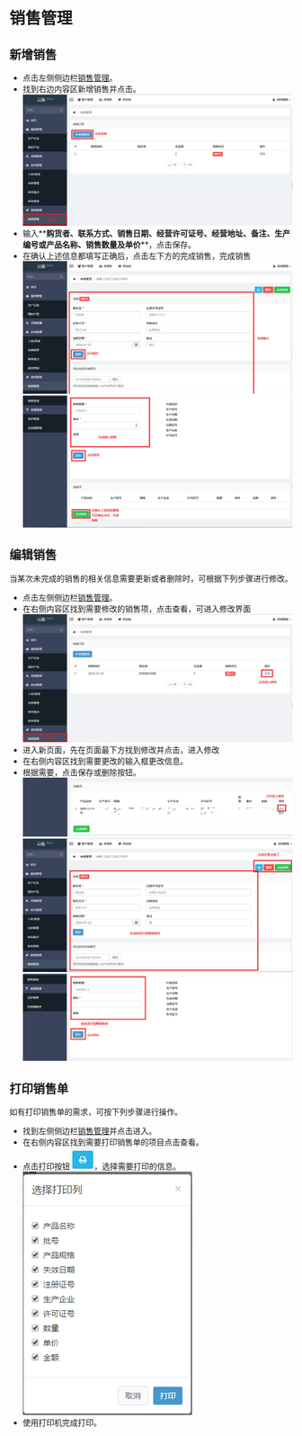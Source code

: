 # 销售管理

## 新增销售

- 点击左侧侧边栏[销售管理](https://58ee.top/selling)。
- 找到右边内容区新增销售并点击。
  ![销售管理首页](images/销售管理首页.png)
- 输入**__购货者__**、**__联系方式__**、**__销售日期__**、**__经营许可证号__**、**__经营地址__**、**__备注__**、**__生产编号或产品名称__**、**__销售数量__**及**__单价__**，点击保存。
- 在确认上述信息都填写正确后，点击左下方的完成销售，完成销售
  ![销售管理详情](images/销售管理详情.png)
  ![销售管理详情1](images/销售管理详情1.png)

## 编辑销售 
当某次未完成的销售的相关信息需要更新或者删除时，可根据下列步骤进行修改。

- 点击左侧侧边栏[销售管理](https://58ee.top/selling)。
- 在右侧内容区找到需要修改的销售项，点击查看，可进入修改界面
  ![销售管理编辑](images/销售管理编辑.png)
- 进入新页面，先在页面最下方找到修改并点击，进入修改
- 在右侧内容区找到需要更改的输入框更改信息。
- 根据需要，点击保存或删除按钮。
  ![修改](images/修改.png)
  ![销售管理编辑1](images/销售管理编辑1.png)
  ![销售管理编辑2](images/销售管理编辑2.png)

## 打印销售单 
如有打印销售单的需求，可按下列步骤进行操作。

- 找到左侧侧边栏[销售管理](https://58ee.top/selling)并点击进入。
- 在右侧内容区找到需要打印销售单的项目点击查看。
- 点击打印按钮![打印标记](images/打印标记.png)，选择需要打印的信息。
  ![打印图](images/打印图.png)
- 使用打印机完成打印。

